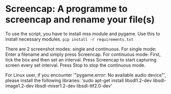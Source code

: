 # Screencap: A programme to screencap and rename your file(s)
To use the script, you have to install mss module and pygame. Use this to install necessary modules.
```pip install -r requirements.txt```

There are 2 screenshot modes: single and continuous. 
For single mode: Enter a filename and simply press Screencap.
For continuous mode: First, tick the box and then set an interval. Press Screencap to start capturing screen every set interval. Press Stop to stop the continuous mode.


For Linux user, if you encounter 
'"pygame.error: No available audio device"', 
please install the following libraries:
'sudo apt-get install libsdl1.2-dev libsdl-image1.2-dev libsdl-mixer1.2-dev libsdl-ttf2.0-dev'

